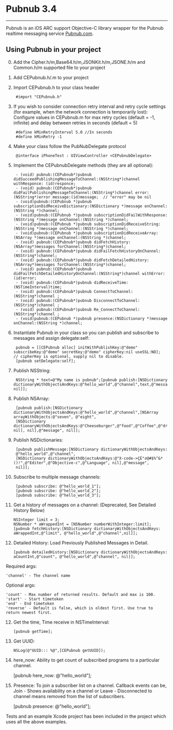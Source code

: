 # Pubnub 3.4
---

Pubnub is an iOS ARC support Objective-C library wrapper for the Pubnub realtime messaging service [Pubnub.com](http://www.pubnub.com/).


## Using Pubnub in your project

0. Add the Cipher.h/m,Base64.h/m,JSONKit.h/m,JSONE.h/m and Common.h/m supported file to your project 

1. Add CEPubnub.h/.m to your project

2. Import CEPubnub.h to your class header

        #import "CEPubnub.h"

3. If you wish to consider connection retry interval and retry cycle settings (for example, when the network connection is temporarily lost):
Configure values in CEPubnub.m for max retry cycles (default = -1, infinite) and delay between retries in seconds (default = 5)

		#define kMinRetryInterval 5.0 //In seconds
 	 	#define kMinRetry -1

3. Make your class follow the PubNubDelegate protocol

        @interface iPhoneTest : UIViewController <CEPubnubDelegate>

4. Implement the CEPubnubDelegate methods (they are all optional):

        - (void) pubnub:(CEPubnub*)pubnub didSucceedPublishingMessageToChannel:(NSString*)channel withResponce: (id)responce;
        - (void) pubnub:(CEPubnub*)pubnub didFailPublishingMessageToChannel:(NSString*)channel error:(NSString*)error message:(id)message;  // "error" may be nil
        - (void)pubnub:(CEPubnub *)pubnub subscriptionDidReceiveDictionary:(NSDictionary *)message onChannel:(NSString *)channel;
        - (void)pubnub:(CEPubnub *)pubnub subscriptionDidFailWithResponse:(NSString *)message onChannel:(NSString *)channel;
        - (void)pubnub:(CEPubnub *)pubnub subscriptionDidReceiveString:(NSString *)message onChannel:(NSString *)channel;
        - (void)pubnub:(CEPubnub *)pubnub subscriptionDidReceiveArray:(NSArray *)message onChannel:(NSString *)channel;
        - (void) pubnub:(CEPubnub*)pubnub didFetchHistory:(NSArray*)messages forChannel:(NSString*)channel;
        - (void) pubnub:(CEPubnub*)pubnub didFailFetchHistoryOnChannel:(NSString*)channel;
        - (void) pubnub:(CEPubnub*)pubnub didFetchDetailedHistory:(NSArray*)messages forChannel:(NSString*)channel;
		- (void) pubnub:(CEPubnub*)pubnub didFailFetchDetailedHistoryOnChannel:(NSString*)channel withError:(id)error;
        - (void) pubnub:(CEPubnub*)pubnub didReceiveTime:(NSTimeInterval)time;
        - (void) pubnub:(CEPubnub*)pubnub ConnectToChannel:(NSString*)channel ;
		- (void) pubnub:(CEPubnub*)pubnub DisconnectToChannel:(NSString*)channel ;
		- (void) pubnub:(CEPubnub*)pubnub Re_ConnectToChannel:(NSString*)channel ;
		- (void)pubnub:(CEPubnub *)pubnub presence:(NSDictionary *)message onChannel:(NSString *)channel;
       

5. Instantiate Pubnub in your class so you can publish and subscribe to messages and assign delegate:self:

        pubnub = [[CEPubnub alloc] initWithPublishKey:@"demo" subscribeKey:@"demo" secretKey:@"demo" cipherKey:nil useSSL:NO];   // cipherKey is optional, supply nil to disable.
        [pubnub setDelegate:self];

6. Publish NSString:

        NSString * text=@"My name is pubnub";[pubnub publish:[NSDictionary dictionaryWithObjectsAndKeys:@"hello_world",@"channel",text,@"message", nil]];
    
7. Publish NSArray:

        [pubnub publish:[NSDictionary dictionaryWithObjectsAndKeys:@"hello_world",@"channel",[NSArray arrayWithObjects:@"seven", @"eight", 
        [NSDictionary dictionaryWithObjectsAndKeys:@"Cheeseburger",@"food",@"Coffee",@"drink", nil], nil],@"message", nil]];


8. Publish NSDictionaries:

        [pubnub publishMessage:[NSDictionary dictionaryWithObjectsAndKeys:
        @"hello_world",@"channel",
        [NSDictionary dictionaryWithObjectsAndKeys:@"X-code->ÇÈ°∂@#$%^&*()!",@"Editer",@"Objective-c",@"Language", nil],@"message",
        nil]];

9. Subscribe to multiple message channels:

        [pubnub subscribe: @"hello_world_1"];
        [pubnub subscribe: @"hello_world_2"];
        [pubnub subscribe: @"hello_world_3"];


10. Get a history of messages on a channel: (Deprecated, See Detailed History Below)

        NSInteger limit = 3;
        NSNumber * aWrappedInt = [NSNumber numberWithInteger:limit];
        [pubnub fetchHistory:[NSDictionary dictionaryWithObjectsAndKeys: aWrappedInt,@"limit", @"hello_world",@"channel",nil]];
   
11. Detailed History: Load Previously Published Messages in Detail.
    
        [pubnub detailedHistory:[NSDictionary dictionaryWithObjectsAndKeys: aCountInt,@"count", @"hello_world",@"channel", nil]];

Required args:

	'channel' - The channel name

Optional args:

	'count' - Max number of returned results. Default and max is 100.
	'start' - Start timetoken
	'end' - End timetoken
	'reverse' - Default is false, which is oldest first. Use true to return newest first.

12. Get the time, Time receive in NSTimeInterval:

        [pubnub getTime];
        
13. Get UUID:

        NSLog(@"UUID::: %@",[CEPubnub getUUID]);
        
   
14. here_now: Ability to get count of subscribed programs to a particular channel.
		
	[pubnub here_now: @"hello_world"];
		        
15. Presence: To join a subscriber list on a channel. Callback events can be, Join - Shows availability on a channel or Leave - Disconnected to channel means removed from the list of subscribers.
		
	[pubnub presence: @"hello_world"];
		        


Tests and an example Xcode project has been included in the project which uses all the above examples.
